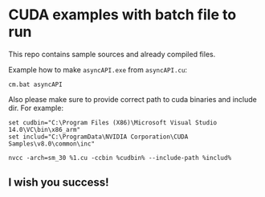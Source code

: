 # CUDA examples with batch file to run
This repo contains sample sources and already compiled files.

Example how to make `asyncAPI.exe` from `asyncAPI.cu`:

```shell
cm.bat asyncAPI
```

Also please make sure to provide correct path to cuda binaries and include dir.
For example:

```shell
set cudbin="C:\Program Files (X86)\Microsoft Visual Studio 14.0\VC\bin\x86_arm"
set includ="C:\ProgramData\NVIDIA Corporation\CUDA Samples\v8.0\common\inc"

nvcc -arch=sm_30 %1.cu -ccbin %cudbin% --include-path %includ%
```
## I wish you success!
